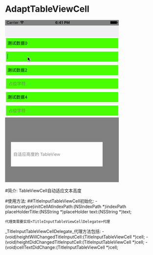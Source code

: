 # AdaptTableViewCell
![image](https://github.com/Koneey/AdaptTableViewCell/blob/master/introduction/AdatpTableViewCell.gif)

#简介:
TableViewCell自动适应文本高度

#使用方法:
##TitleInputTableViewCell初始化:
    - (instancetype)initCellAtIndexPath:(NSIndexPath *)indexPath placeHolderTitle:(NSString *)placeHolder text:(NSString *)text;

    代理类需要实现<TitleInputTableViewCellDelegate>代理

_TitleInputTableViewCellDelegate_代理方法包括:
    - (void)heightWillChangedTitleInputCell:(TitleInputTableViewCell *)cell;
    - (void)heightDidChangedTitleInputCell:(TitleInputTableViewCell *)cell;
    - (void)cellTextDidChange:(TitleInputTableViewCell *)cell;

